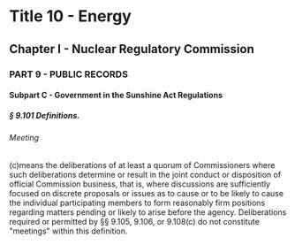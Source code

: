 
# Title 10 - Energy
## Chapter I - Nuclear Regulatory Commission
### PART 9 - PUBLIC RECORDS
#### Subpart C - Government in the Sunshine Act Regulations
##### § 9.101 Definitions.
###### Meeting

(c)means the deliberations of at least a quorum of Commissioners where such deliberations determine or result in the joint conduct or disposition of official Commission business, that is, where discussions are sufficiently focused on discrete proposals or issues as to cause or to be likely to cause the individual participating members to form reasonably firm positions regarding matters pending or likely to arise before the agency. Deliberations required or permitted by §§ 9.105, 9.106, or 9.108(c) do not constitute "meetings" within this definition.
